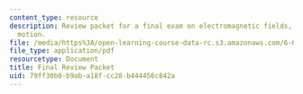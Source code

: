 ```yaml
---
content_type: resource
description: Review packet for a final exam on electromagnetic fields, forces, and
  motion.
file: /media/https%3A/open-learning-course-data-rc.s3.amazonaws.com/6-641-electromagnetic-fields-forces-and-motion-spring-2009/79ff30b0b9aba18fcc28b444456c842a_MIT6_641s09_exam_review.pdf
file_type: application/pdf
resourcetype: Document
title: Final Review Packet
uid: 79ff30b0-b9ab-a18f-cc28-b444456c842a
---
```

